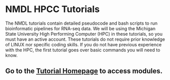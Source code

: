 
# NMDL HPCC Tutorials

The NMDL tutorials contain detailed pseudocode and bash scripts to run bioinformatic pipelines for RNA-seq data. We will be using the Michigan State University High Performing Computer (HPC) in these tutorials, so you must have an active account. These tutorials do not require prior knowledge of LINUX nor specific coding skills. If you do not have previous experience with the HPC, the first tutorial goes over basic commands you will need to know.    

## Go to the [Tutorial Homepage](https://github.com/NMDL-MSU/Tutorials/wiki) to access modules.
